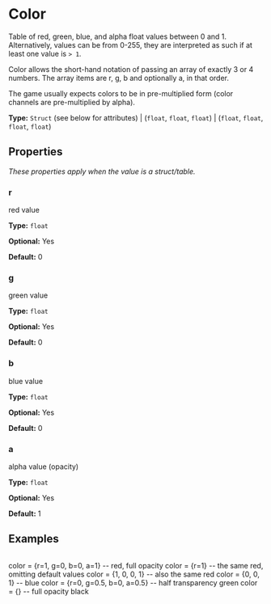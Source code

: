 # Color

Table of red, green, blue, and alpha float values between 0 and 1. Alternatively, values can be from 0-255, they are interpreted as such if at least one value is `> 1`.

Color allows the short-hand notation of passing an array of exactly 3 or 4 numbers. The array items are r, g, b and optionally a, in that order.

The game usually expects colors to be in pre-multiplied form (color channels are pre-multiplied by alpha).

**Type:** `Struct` (see below for attributes) | (`float`, `float`, `float`) | (`float`, `float`, `float`, `float`)

## Properties

*These properties apply when the value is a struct/table.*

### r

red value

**Type:** `float`

**Optional:** Yes

**Default:** 0

### g

green value

**Type:** `float`

**Optional:** Yes

**Default:** 0

### b

blue value

**Type:** `float`

**Optional:** Yes

**Default:** 0

### a

alpha value (opacity)

**Type:** `float`

**Optional:** Yes

**Default:** 1

## Examples

```
```
color = {r=1, g=0, b=0, a=1} -- red, full opacity
color = {r=1} -- the same red, omitting default values
color = {1, 0, 0, 1} -- also the same red
color = {0, 0, 1} -- blue
color = {r=0, g=0.5, b=0, a=0.5} -- half transparency green
color = {} -- full opacity black
```
```

